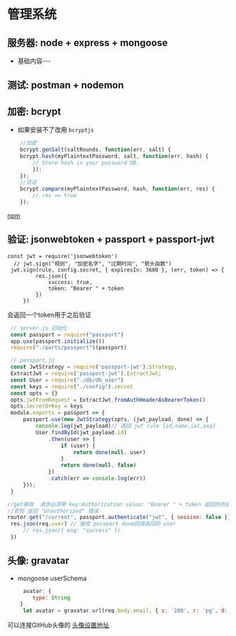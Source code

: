 # 管理系统

## 服务器: node + express + mongoose
* 基础内容---
## 测试: postman + nodemon

## 加密: bcrypt
* 如果安装不了改用 `bcryptjs`
``` js
    //加密
    bcrypt.genSalt(saltRounds, function(err, salt) {
    bcrypt.hash(myPlaintextPassword, salt, function(err, hash) {
        // Store hash in your password DB.
        });
    });
    //验证
    bcrypt.compare(myPlaintextPassword, hash, function(err, res) {
        // res == true
    });
```
[npm](https://www.npmjs.com/package/bcrypt)

## 验证:  jsonwebtoken + passport + passport-jwt
   ``` JS
   const jwt = require('jsonwebtoken')
     // jwt.sign("规则", "加密名字", "过期时间", "箭头函数")
    jwt.sign(rule, config.secret, { expiresIn: 3600 }, (err, token) => {
            res.json({
                success: true,
                token: "Bearer " + token
            })
        })
   ```
   会返回一个token用于之后验证
   ``` js
    // server.js 初始化
    const passport = require("passport")
    app.use(passport.initialize())
    require("./parts/passport")(passport)
   ```
   ``` js
    // passport.js
    const JwtStrategy = require('passport-jwt').Strategy,
    ExtractJwt = require('passport-jwt').ExtractJwt;
    const User = require("./db/db_user")
    const keys = require("./config").secret
    const opts = {}
    opts.jwtFromRequest = ExtractJwt.fromAuthHeaderAsBearerToken()
    opts.secretOrKey = keys
    module.exports = passport => {
        passport.use(new JwtStrategy(opts, (jwt_payload, done) => {
            console.log(jwt_payload)// 返回 jwt rule {id,name,iat,exp}
            User.findById(jwt_payload.id)
                .then(user => {
                    if (user) {
                        return done(null, user)
                    }
                    return done(null, false)
                })
                .catch(err => console.log(err))
        }));
    }
   ```
   ```js
   //get接收  请求必须带 key:Authorization value: "Bearer " + token 返回的内容
   //否则 返回 "Unauthorized" 错误
   router.get("/current", passport.authenticate("jwt", { session: false }), (req, res) => {
    res.json(req.user) // 接收 passport done回调返回的 user 
        // res.json({ msg: "success" })
    })
   ```
## 头像: gravatar
* mongoose userSchema 
``` js
     avatar: {
        type: String
    }
     let avatar = gravatar.url(req.body.email, { s: '200', r: 'pg', d: 'mm' });
```
可以连接GitHub头像的 [头像设置地址](http://cn.gravatar.com/)